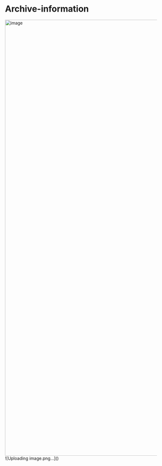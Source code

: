 # Archive-information
<img width="1440" alt="image" src="https://github.com/seungji2001/Archive-information/assets/86452494/2a097e47-b23d-445c-baaf-7ed2b2c6f587">
![Uploading image.png…]()
